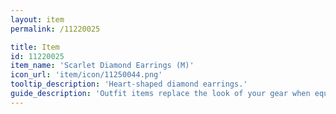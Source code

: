 ```yaml
---
layout: item
permalink: /11220025

title: Item
id: 11220025
item_name: 'Scarlet Diamond Earrings (M)'
icon_url: 'item/icon/11250044.png'
tooltip_description: 'Heart-shaped diamond earrings.'
guide_description: 'Outfit items replace the look of your gear when equipped.'
---
```

